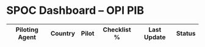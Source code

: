 # SPOC Dashboard – OPI PIB

| Piloting Agent | Country | Pilot | Checklist % | Last Update | Status |
|----------------|---------|--------|--------------|-------------|--------|
